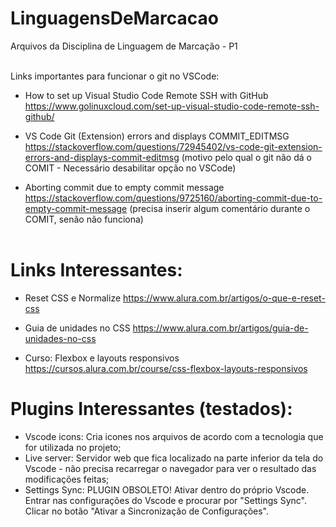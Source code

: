 # LinguagensDeMarcacao
Arquivos da Disciplina de Linguagem de Marcação - P1 <br> <br>

Links importantes para funcionar o git no VSCode:

- How to set up Visual Studio Code Remote SSH with GitHub <br>
https://www.golinuxcloud.com/set-up-visual-studio-code-remote-ssh-github/ <br>

- VS Code Git (Extension) errors and displays COMMIT_EDITMSG <br>
https://stackoverflow.com/questions/72945402/vs-code-git-extension-errors-and-displays-commit-editmsg (motivo pelo qual o git não dá o COMIT - Necessário desabilitar opção no VSCode) <br>

- Aborting commit due to empty commit message <br>
https://stackoverflow.com/questions/9725160/aborting-commit-due-to-empty-commit-message (precisa inserir algum comentário durante o COMIT, senão não funciona) <br> <br>


# Links Interessantes:

- Reset CSS e Normalize
https://www.alura.com.br/artigos/o-que-e-reset-css

- Guia de unidades no CSS
https://www.alura.com.br/artigos/guia-de-unidades-no-css

- Curso: Flexbox e layouts responsivos
https://cursos.alura.com.br/course/css-flexbox-layouts-responsivos


# Plugins Interessantes (testados):<br>

- Vscode icons: Cria icones nos arquivos de acordo com a tecnologia que for utilizada no projeto;<br>
- Live server: Servidor web que fica localizado na parte inferior da tela do Vscode - não precisa recarregar o navegador para ver o resultado das modificações feitas;<br>
- Settings Sync: PLUGIN OBSOLETO! Ativar dentro do próprio Vscode. Entrar nas configurações do Vscode e procurar por "Settings Sync". Clicar no botão "Ativar a Sincronização de Configurações".
